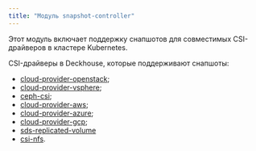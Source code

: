 ```yaml
---
title: "Модуль snapshot-controller"
---
```


Этот модуль включает поддержку снапшотов для совместимых CSI-драйверов в кластере Kubernetes.

CSI-драйверы в Deckhouse, которые поддерживают снапшоты:
- [cloud-provider-openstack](../030-cloud-provider-openstack/);
- [cloud-provider-vsphere](../030-cloud-provider-vsphere/);
- [ceph-csi](../031-ceph-csi/);
- [cloud-provider-aws](../030-cloud-provider-aws/);
- [cloud-provider-azure](../030-cloud-provider-azure/);
- [cloud-provider-gcp](../030-cloud-provider-gcp/);
- [sds-replicated-volume](https://deckhouse.ru/modules/sds-replicated-volume/stable/)
- [csi-nfs](https://deckhouse.ru/modules/csi-nfs/stable/).
